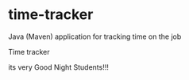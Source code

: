 # time-tracker
Java (Maven) application for tracking time on the job

Time tracker

its very Good Night Students!!!
